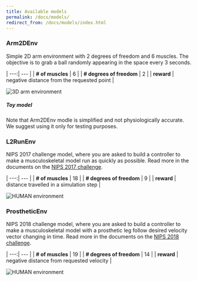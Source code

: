 ```yaml
---
title: Available models
permalink: /docs/models/
redirect_from: /docs/models/index.html
---
```


### Arm2DEnv

Simple 2D arm environment with 2 degrees of freedom and 6 muscles. The objective is to grab a ball randomly appearing in the space every 3 seconds.

| ---:| --- |
| **# of muscles** | 6 |
| **# degrees of freedom** | 2 |
| **reward** | negative distance from the requested point |

![3D arm environment](https://s3.amazonaws.com/osim-rl/videos/arm2d.gif)

<div class="note info">
  <h5>Toy model</h5>
  <p>Note that Arm2DEnv modle is simplified and not physiologically accurate. We suggest using it only for testing purposes.</p>
</div>

### L2RunEnv

NIPS 2017 challenge model, where you are asked to build a controller to make a musculoskeletal model run as quickly as possible. Read more in the documents on the [NIPS 2017 challenge](/docs/nips2017/).

| ---:| --- |
| **# of muscles** | 18 |
| **# degrees of freedom** | 9 |
| **reward** | distance travelled in a simulation step |

![HUMAN environment](https://s3.amazonaws.com/osim-rl/videos/running.gif)

### ProstheticEnv

NIPS 2018 challenge model, where you are asked to build a controller to make a musculoskeletal model with a prosthetic leg follow desired velocity vector changing in time. Read more in the documents on the [NIPS 2018 challenge](/docs/nips2018/).

| ---:| --- |
| **# of muscles** | 19 |
| **# degrees of freedom** | 14 |
| **reward** | negative distance from requested velocity |

![HUMAN environment](https://s3.amazonaws.com/osim-rl/images/prosthetic-leg.jpg)
